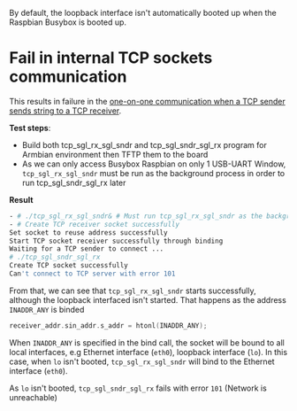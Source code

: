 By default, the loopback interface isn't automatically booted up when the Raspbian Busybox is booted up.

# Fail in internal TCP sockets communication

This results in failure in the [one-on-one communication when a TCP sender sends string to a TCP receiver](https://github.com/TranPhucVinh/C/tree/master/Transport%20layer#a-tcp-sender-sends-string-to-a-tcp-receiver).

**Test steps**: 
* Build both tcp_sgl_rx_sgl_sndr and tcp_sgl_sndr_sgl_rx program for Armbian environment then TFTP them to the board
* As we can only access Busybox Raspbian on only 1 USB-UART Window, ``tcp_sgl_rx_sgl_sndr`` must be run as the background process in order to run tcp_sgl_sndr_sgl_rx later 

**Result**
```sh
- # ./tcp_sgl_rx_sgl_sndr& # Must run tcp_sgl_rx_sgl_sndr as the background process as can only access Busybox Raspbian on only 1 USB-UART Window, 
- # Create TCP receiver socket successfully 
Set socket to reuse address successfully 
Start TCP socket receiver successfully through binding 
Waiting for a TCP sender to connect ... 
# ./tcp_sgl_sndr_sgl_rx 
Create TCP socket successfully 
Can't connect to TCP server with error 101
```

From that, we can see that ``tcp_sgl_rx_sgl_sndr`` starts successfully, although the loopback interfaced isn't started. That happens as the address ``INADDR_ANY`` is binded

```c
receiver_addr.sin_addr.s_addr = htonl(INADDR_ANY); 
```
When ``INADDR_ANY`` is specified in the bind call, the socket will be bound to all local interfaces, e.g Ethernet interface (``eth0``), loopback interface (``lo``). In this case, when ``lo`` isn't booted, ``tcp_sgl_rx_sgl_sndr`` will bind to the Ethernet interface (``eth0``).

As ``lo`` isn't booted, ``tcp_sgl_sndr_sgl_rx`` fails with error ``101`` (Network is unreachable)